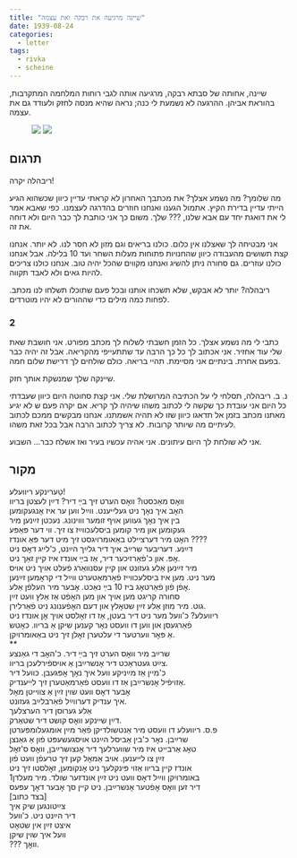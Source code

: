 ```yaml
---
title: "שיינה מרגיעה את רבקה ואת עצמה"
date: 1939-08-24
categories:
  - letter
tags:
  - rivka
  - scheine
---
```


שיינה, אחותה של סבתא רבקה, מרגיעה אותה לגבי רוחות המלחמה המתקרבות, בהוראת אביהן.
ההרגעה לא נשמעת לי כנה; נראה שהיא מנסה לחזק ולעודד גם את עצמה.

<figure class="half">
    <a  href="/pupko-papers/assets/images/1939-08-24-scheine-emergency-1.jpg">
    <img src="/pupko-papers/assets/images/1939-08-24-scheine-emergency-1.jpg"></a>
    <a  href="/pupko-papers/assets/images/1939-08-24-scheine-emergency-2.jpg">
    <img src="/pupko-papers/assets/images/1939-08-24-scheine-emergency-2.jpg"></a>
</figure>

## תרגום
ריבהלה יקרה!

מה שלומך? מה נשמע אצלך? את מכתבך האחרון לא קראתי עדיין כיוון שכשהוא הגיע
הייתי עדיין בדירת הקיץ. אתמול הגענו ואנחנו חוזרים בהדרגה לעצמנו.
כפי שאבא אמר לי את דואגת יחד עם אבא שלנו, ??? שלך. משום כך אני כותבת לך כבר היום ולא
דוחה את זה.

אני מבטיחה לך שאצלנו אין כלום. כולנו בריאים וגם מזון לא חסר לנו. לא יותר. אנחנו קצת תשושים
מהעבודה כיוון שהחנויות פתוחות מעלות השחר ועד 10 בלילה. אבל אנחנו כולנו עוזרים. גם סחורה
ניתן להשיג ואנחנו מקווים שהכל יהיה טוב. אנחנו כולנו צריכים להיות גאים ולא לאבד תקווה.

ריבהלה? יותר לא אבקש, שלא תשכחו אותנו ובכל פעם שתוכלו תשלחו לנו מכתב. לפחות כמה
מילים כדי שההורים  לא יהיו מוטרדים.

### 2

כתבי לי מה נשמע אצלך. כל הזמן חשבתי לשלוח לך מכתב מפורט.
אני חושבת שאת שלי עוד אחזיר. אני אכתוב לך כל כך הרבה עד שתתעייפי מהקריאה.
אבל זה יהיה כבר בפעם אחרת. בינתיים אני מסיימת. תהיי בריאה.
כולם שולחים לך דרישת שלום חמה.

שיינקה שלך שמנשקת אותך חזק.

נ. ב. ריבהלה, תסלחי לי על הכתיבה המרושלת שלי. אני קצת סחוטה היום כיוון שעבדתי כל היום
אני עובדת כך שקשה לי לכתוב  משהו שיהיה לך קריא. אם יקרה פעם ש לא יגיע מאתנו מכתב בזמן
אל תדאגו כיוון שזו לא תהיה אשמתנו. אנחנו מבקשים ממכם לכתוב לעיתיים מה שיותר קרובות. לא
צריך לכתוב הרבה אבל בכל זאת משהו.

אני לא שולחת לך היום עיתונים. אני אהיה עכשיו בעיר ואז אשלח כבר... השבוע.

## מקור

טַערינקע ריוועלע!  
וואׇס מאַכסטו? וואׇס הערט זיך בײַ דיר? דײַן לעצטן בריוו  
האׇב איך נאׇך ניט געלייענט. ווײַל ווען ער איז אׇנגעקומען  
בין איך נאׇך געווען אויף זומער וווינונג. נעכטן זײַנען מיר  
געקומען און מיר קומען ביסלעכווײַז צו זיך. ווי דער פּאַפּע  
האׇט מיר דערציילט באַאומרויִגסט זיך מיט דער פּאַ אונדז ????  
דײַנע. דעריבער שרײַב איך דיר גלײַך הײַנט, כ'לייג דאׇס ניט  
אׇפּ. און כ'פֿאַרזיכער דיר, אַז בײַ אונדז איז קיין זאַך ניט.  
מיר זײַנען אַלע געזונט און קיין עסנוואַרג פֿעלט אויך ניט אויס  
מער ניט. מען איז ביסלעכווייז פֿאַרמאַטערט ווײַל די קראׇמען זײַנען  
אׇפֿן פֿון פֿאַרטאׇג ביז 10 בײַ נאַכט. אׇבער מיר העלפֿן אַלע.  
סחורה קריגט מען אויך און מען האׇפֿט אַז אַלץ וועט זײַן  
גוט. מיר מוזן אַלע זײַן שטאׇלץ און דעם האׇפֿענונג ניט פֿאַרלירן.  
ריוועלע? כ'וועל מער ניט דיר בעטן, אַז דו זאׇלסט אויך אׇן אונדז ניט  
פֿאַרגעסן און ווען דו וועסט נאׇר קענען שיקן אַ בריוו. כאׇטש  
אַ פּאׇר ווערטער די עלטערן זאׇלן זיך ניט באַאומרויִקן.  
**  
שרײַב מיר וואׇס הערט זיך בײַ דיר. כ'האׇב די גאַנצע  
צײַט געטראַכט דיר אׇנשרײַבן אַ אויספֿירלעכן בריוו.  
כ'מיין אַז מײַניקע וועל איך נאׇך אׇפּגעבן. כוועל דיר  
אַזויפֿיל אׇנשרײַבן אַז דו וועסט פֿאַרמאַטערן זיך לייענדיק.  
אׇבער דאׇס וועט שוין זײַן אַ צווייטן מאׇל  
איך ענדיק דערווײַל פֿאַרבלײַב געזונט.  
אַלע גערוסן דיר הערצלעך  
דײַן שיינקע וואׇס קושט דיר שטאַרק.  
פ.ס. ריוועלע דו וועסט מיר אַנטשולדיקן פֿאַר מײַן אומגעלומפּערטן  
שרײַבן. נאׇר כ'בין אַביסל הײַנט אויסגעשעפּט פֿון אַ גאַנצן  
טאׇג אַרבייט איז מיר שווערלעך דיר אׇנצושרײַבן, וואׇס ס'זאׇל  
זײַן צו לייענען. אויב אַמאׇל קען זיך טרעפֿן וועט פֿון  
אונדז קיין בריוו אַזוי פּינקלעך ניט אׇנקומען, זאׇלסטו זיך ניט  
באומרויִקן ווײַל דאׇס וועט ניט זײַן אונדזער שולד. מיר מעלדן1  
דיר זען וואׇס אׇפֿטער אׇנשרײַבן. ניט קיין סך אׇבער דאׇך עפּעס  
[בצד כתוב]  
צײַטונגען שיק איך  
דיר הײַנט ניט. כ'וועל  
איצט זײַן אין שטאׇט  
 וועל איך שוין שיקן  
??? וואׇך.  
